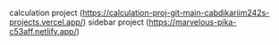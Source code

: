calculation project (https://calculation-proj-git-main-cabdikariim242s-projects.vercel.app/)
sidebar project (https://marvelous-pika-c53aff.netlify.app/)
